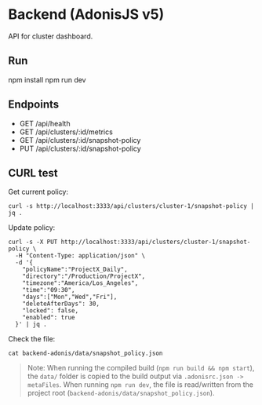 # Backend (AdonisJS v5)
API for cluster dashboard.

## Run
npm install
npm run dev

## Endpoints
- GET /api/health
- GET /api/clusters/:id/metrics
- GET /api/clusters/:id/snapshot-policy
- PUT /api/clusters/:id/snapshot-policy

## CURL test

Get current policy:
```
curl -s http://localhost:3333/api/clusters/cluster-1/snapshot-policy | jq .
```

Update policy:
```
curl -s -X PUT http://localhost:3333/api/clusters/cluster-1/snapshot-policy \
  -H "Content-Type: application/json" \
  -d '{
    "policyName":"ProjectX_Daily",
    "directory":"/Production/ProjectX",
    "timezone":"America/Los_Angeles",
    "time":"09:30",
    "days":["Mon","Wed","Fri"],
    "deleteAfterDays": 30,
    "locked": false,
    "enabled": true
  }' | jq .
```

Check the file:
```
cat backend-adonis/data/snapshot_policy.json
```

> Note: When running the compiled build (`npm run build && npm start`), the `data/` folder is copied to the build output via `.adonisrc.json -> metaFiles`. When running `npm run dev`, the file is read/written from the project root (`backend-adonis/data/snapshot_policy.json`).
